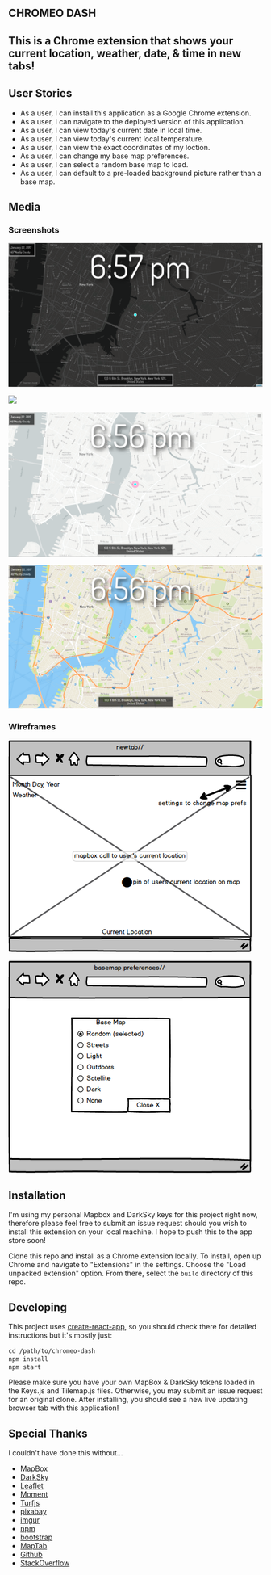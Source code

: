 ## CHROMEO DASH

This is a Chrome extension that shows your current location, weather, date, & time in new tabs!
---
## User Stories
* As a user, I can install this application as a Google Chrome extension.
* As a user, I can navigate to the deployed version of this application.
* As a user, I can view today's current date in local time.
* As a user, I can view today's current local temperature.
* As a user, I can view the exact coordinates of my loction.
* As a user, I can change my base map preferences.
* As a user, I can select a random base map to load.
* As a user, I can default to a pre-loaded background picture rather than a base map.

## Media
### Screenshots
![](screenshots/dark-chromeodash.png)

![](screenshots/satellite-chromeodash.png)

![](screenshots/light-chromeodash.png)

![](screenshots/streets-chromeodash.png)

### Wireframes
![](screenshots/wireframe-2.png)

![](screenshots/wireframe-1.png)

## Installation

I'm using my personal Mapbox and DarkSky keys for this project right now, therefore please feel free to submit an issue request should you wish to install this extension on your local machine.  I hope to push this to the app store soon!

Clone this repo and install as a Chrome extension locally. To install, open up Chrome and navigate to "Extensions" in the settings.  Choose the "Load unpacked extension" option.  From there, select the `build` directory of this repo.

## Developing

This project uses [create-react-app](https://github.com/facebookincubator/create-react-app), so you should check there for detailed instructions but it's mostly just:

```
cd /path/to/chromeo-dash
npm install
npm start
```
Please make sure you have your own MapBox & DarkSky tokens loaded in the Keys.js and Tilemap.js files.  Otherwise, you may submit an issue request for an original clone.  After installing, you should see a new live updating browser tab with this application!

## Special Thanks
I couldn't have done this without...
* [MapBox](https://www.mapbox.com)
* [DarkSky](https://darksky.net)
* [Leaflet](http://leafletjs.com/)
* [Moment](https://momentjs.com/)
* [Turfjs](https://github.com/Turfjs/turf-distance)
* [pixabay](https://pixabay.com/)
* [imgur](http://imgur.com/)
* [npm](https://www.npmjs.com)
* [bootstrap](http://getbootstrap.com/)
* [MapTab](https://github.com/bsudekum/MapTab)
* [Github](https://github.com/)
* [StackOverflow](http://stackoverflow.com/)

